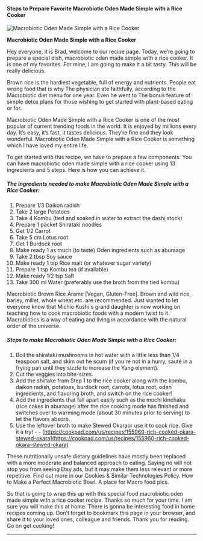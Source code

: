             

#### Steps to Prepare Favorite Macrobiotic Oden Made Simple with a Rice Cooker

![Macrobiotic Oden Made Simple with a Rice Cooker](https://img-global.cpcdn.com/recipes/4649570056273920/751x532cq70/macrobiotic-oden-made-simple-with-a-rice-cooker-recipe-main-photo.jpg)

**Macrobiotic Oden Made Simple with a Rice Cooker**

Hey everyone, it is Brad, welcome to our recipe page. Today, we’re going to prepare a special dish, macrobiotic oden made simple with a rice cooker. It is one of my favorites. For mine, I am going to make it a bit tasty. This will be really delicious.

Brown rice is the hardiest vegetable, full of energy and nutrients. People eat wrong food that is why The physician ate faithfully, according to the Macrobiotic diet menu for one year. Even he went to The bonus feature of simple detox plans for those wishing to get started with plant-based eating or for.

Macrobiotic Oden Made Simple with a Rice Cooker is one of the most popular of current trending foods in the world. It is enjoyed by millions every day. It’s easy, it’s fast, it tastes delicious. They’re fine and they look wonderful. Macrobiotic Oden Made Simple with a Rice Cooker is something which I have loved my entire life.

To get started with this recipe, we have to prepare a few components. You can have macrobiotic oden made simple with a rice cooker using 13 ingredients and 5 steps. Here is how you can achieve it.

##### The ingredients needed to make Macrobiotic Oden Made Simple with a Rice Cooker:

1.  Prepare 1/3 Daikon radish
2.  Take 2 large Potatoes
3.  Take 4 Kombu (tied and soaked in water to extract the dashi stock)
4.  Prepare 1 packet Shirataki noodles
5.  Get 1/2 Carrot
6.  Take 5 cm Lotus root
7.  Get 1 Burdock root
8.  Make ready 1 as much (to taste) Oden ingredients such as aburaage
9.  Take 2 tbsp Soy sauce
10.  Make ready 1 tsp Rice malt (or whatever sugar variety)
11.  Prepare 1 tsp Kombu tea (if available)
12.  Make ready 1/2 tsp Salt
13.  Take 300 ml Water (preferably use the broth from the tied kombu)

Macrobiotic Brown Rice Arame \[Vegan, Gluten-Free\]. Brown and wild rice, barley, millet, whole wheat etc. are recommended. Just wanted to let everyone know that Michio Kushi's grand daughter is now working on teaching how to cook macrobiotic foods with a modern twist to it. Macrobiotics is a way of eating and living in accordance with the natural order of the universe.

##### Steps to make Macrobiotic Oden Made Simple with a Rice Cooker:

1.  Boil the shirataki mushrooms in hot water with a little less than 1/4 teaspoon salt, and skim out he scum (if you're not in a hurry, sauté in a frying pan until they sizzle to increase the Yang element).
2.  Cut the veggies into bite-sizes.
3.  Add the shiitake from Step 1 to the rice cooker along with the kombu, daikon radish, potatoes, burdock root, carrots, lotus root, oden ingredients, and flavoring broth, and switch on the rice cooker!
4.  Add the ingredients that fall apart easily such as the mochi kinchaku (rice cakes in aburaage) after the rice cooking mode has finished and switches over to warming mode (about 30 minutes prior to serving) to let the flavors absorb.
5.  Use the leftover broth to make Stewed Okaraor use it to cook rice. Give it a try! - - [https://cookpad.com/us/recipes/155960-rich-cooked-okara-stewed-okara](https://cookpad.com/us/recipes/155960-rich-cooked-okara-stewed-okara)

These nutritionally unsafe dietary guidelines have mostly been replaced with a more moderate and balanced approach to eating. Saying no will not stop you from seeing Etsy ads, but it may make them less relevant or more repetitive. Find out more in our Cookies & Similar Technologies Policy. How to Make a Perfect Macrobiotic Bowl. A place for Macro food pics.

So that is going to wrap this up with this special food macrobiotic oden made simple with a rice cooker recipe. Thanks so much for your time. I am sure you will make this at home. There is gonna be interesting food in home recipes coming up. Don’t forget to bookmark this page in your browser, and share it to your loved ones, colleague and friends. Thank you for reading. Go on get cooking!

* * *